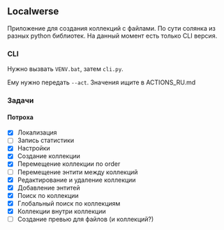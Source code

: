 ## Localwerse

Приложение для создания коллекций с файлами. По сути солянка из разных python библиотек. На данный момент есть только CLI версия.

### CLI

Нужно вызвать `VENV.bat`, затем `cli.py`.

Ему нужно передать `--act`. Значения ищите в ACTIONS_RU.md

### Задачи
#### Потроха
- [x] Локализация
- [ ] Запись статистики
- [x] Настройки
- [x] Создание коллекции
- [x] Перемещение коллекции по order
- [ ] Перемещение энтити между коллекций
- [x] Редактирование и удаление коллекции
- [x] Добавление энтитей
- [x] Поиск по коллекции
- [x] Глобальный поиск по коллекциям
- [x] Коллекции внутри коллекции
- [ ] Создание превью для файлов (и коллекций?)
